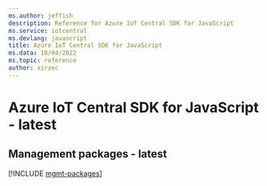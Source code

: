 ```yaml
---
ms.author: jeffish
description: Reference for Azure IoT Central SDK for JavaScript
ms.service: iotcentral
ms.devlang: javascript
title: Azure IoT Central SDK for JavaScript
ms.data: 10/04/2022
ms.topic: reference
author: xirzec
---
```

# Azure IoT Central SDK for JavaScript - latest

## Management packages - latest
[!INCLUDE [mgmt-packages](iot-central-mgmt-index.md)]